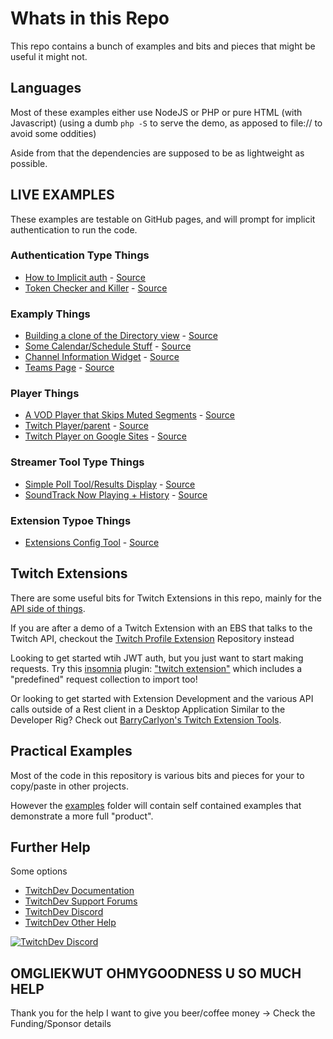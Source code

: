 # Whats in this Repo

This repo contains a bunch of examples and bits and pieces that might be useful it might not.

## Languages

Most of these examples either use NodeJS or PHP or pure HTML (with Javascript) (using a dumb `php -S` to serve the demo, as apposed to file:// to avoid some oddities)

Aside from that the dependencies are supposed to be as lightweight as possible.

## LIVE EXAMPLES

These examples are testable on GitHub pages, and will prompt for implicit authentication to run the code.

### Authentication Type Things
- [How to Implicit auth](https://barrycarlyon.github.io/twitch_misc/authentication/implicit_auth/) - [Source](https://github.com/BarryCarlyon/twitch_misc/tree/main/authentication/implicit_auth/)
- [Token Checker and Killer](https://barrycarlyon.github.io/twitch_misc/examples/token_checker/) - [Source](https://github.com/BarryCarlyon/twitch_misc/tree/main/examples/token_checker)

### Examply Things
- [Building a clone of the Directory view](https://barrycarlyon.github.io/twitch_misc/examples/browse_categories/) - [Source](https://github.com/BarryCarlyon/twitch_misc/tree/main/examples/browse_categories)
- [Some Calendar/Schedule Stuff](https://barrycarlyon.github.io/twitch_misc/examples/calendar/) - [Source](https://github.com/BarryCarlyon/twitch_misc/tree/main/examples/calendar)
- [Channel Information Widget](https://barrycarlyon.github.io/twitch_misc/examples/channel_information/) - [Source](https://github.com/BarryCarlyon/twitch_misc/tree/main/examples/channel_information)
- [Teams Page](https://barrycarlyon.github.io/twitch_misc/examples/team/) - [Source](https://github.com/BarryCarlyon/twitch_misc/tree/main/examples/team)

### Player Things
- [A VOD Player that Skips Muted Segments](https://barrycarlyon.github.io/twitch_misc/examples/vod_player/) - [Source](https://github.com/BarryCarlyon/twitch_misc/tree/main/examples/vod_player)
- [Twitch Player/parent](https://barrycarlyon.github.io/twitch_misc/player/html/) - [Source](https://github.com/BarryCarlyon/twitch_misc/player/html/)
- [Twitch Player on Google Sites](https://sites.google.com/view/barry-twitch-embed-test/home) - [Source](https://github.com/BarryCarlyon/twitch_misc/tree/main/player/googlesites)

### Streamer Tool Type Things
- [Simple Poll Tool/Results Display](https://barrycarlyon.github.io/twitch_misc/examples/poll_tool/) - [Source](https://github.com/BarryCarlyon/twitch_misc/tree/main/examples/poll_tool)
- [SoundTrack Now Playing + History](https://barrycarlyon.github.io/twitch_misc/examples/soundtrack/) - [Source](https://github.com/BarryCarlyon/twitch_misc/tree/main/examples/soundtrack)

### Extension Typoe Things
- [Extensions Config Tool](https://barrycarlyon.github.io/twitch_misc/examples/extension_config/) - [Source](https://github.com/BarryCarlyon/twitch_misc/tree/main/examples/extension_config)

## Twitch Extensions

There are some useful bits for Twitch Extensions in this repo, mainly for the [API side of things](https://github.com/BarryCarlyon/twitch_misc/tree/main/extensions).

If you are after a demo of a Twitch Extension with an EBS that talks to the Twitch API, checkout the [Twitch Profile Extension](https://github.com/BarryCarlyon/twitch_profile_extension) Repository instead

Looking to get started wtih JWT auth, but you just want to start making requests. Try this [insomnia](https://insomnia.rest) plugin: ["twitch extension"](https://github.com/BarryCarlyon/insomnia-plugin-twitch-extension-barrycarlyon) which includes a "predefined" request collection to import too!

Or looking to get started with Extension Development and the various API calls outside of a Rest client in a Desktop Application Similar to the Developer Rig? Check out [BarryCarlyon's Twitch Extension Tools](https://github.com/barrycarlyon/twitch_extension_tools).

## Practical Examples

Most of the code in this repository is various bits and pieces for your to copy/paste in other projects.

However the [examples](examples) folder will contain self contained examples that demonstrate a more full "product".

## Further Help

Some options

- [TwitchDev Documentation](http://dev.twitch.tv/docs)
- [TwitchDev Support Forums](https://discuss.dev.twitch.tv/)
- [TwitchDev Discord](https://link.twitch.tv/devchat)
- [TwitchDev Other Help](https://dev.twitch.tv/support)

[![TwitchDev Discord](https://discordapp.com/api/guilds/504015559252377601/embed.png?style=banner2)](https://link.twitch.tv/devchat)

## OMGLIEKWUT OHMYGOODNESS U SO MUCH HELP

Thank you for the help I want to give you beer/coffee money -> Check the Funding/Sponsor details
